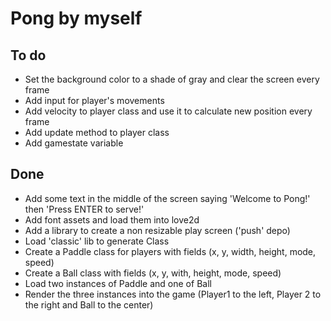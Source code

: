 # Pong by myself

## To do
- Set the background color to a shade of gray and clear the screen every frame
- Add input for player's movements
- Add velocity to player class and use it to calculate new position every frame
- Add update method to player class
- Add gamestate variable 

## Done
- Add some text in the middle of the screen saying 'Welcome to Pong!' then 'Press ENTER to serve!'
- Add font assets and load them into love2d
- Add a library to create a non resizable play screen ('push' depo)
- Load 'classic' lib to generate Class
- Create a Paddle class for players with fields (x, y, width, height, mode, speed)
- Create a Ball class with fields (x, y, with, height, mode, speed)
- Load two instances of Paddle and one of Ball
- Render the three instances into the game (Player1 to the left, Player 2 to the right and Ball to the center)
